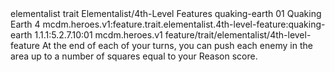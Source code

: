 <ability>
  <metadata>
    <class>elementalist</class>
    <feature_type>trait</feature_type>
    <file_dpath>Elementalist/4th-Level Features</file_dpath>
    <item_id>quaking-earth</item_id>
    <item_index>01</item_index>
    <item_name>Quaking Earth</item_name>
    <level>4</level>
    <scc>mcdm.heroes.v1:feature.trait.elementalist.4th-level-feature:quaking-earth</scc>
    <scdc>1.1.1:5.2.7.10:01</scdc>
    <source>mcdm.heroes.v1</source>
    <type>feature/trait/elementalist/4th-level-feature</type>
  </metadata>
  <effects>
    <effect type="mundane">At the end of each of your turns, you can push each enemy in the area up to a number of squares equal to your Reason score.</effect>
  </effects>
</ability>
